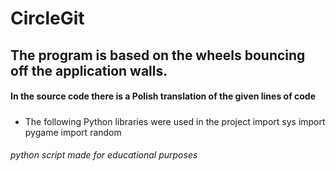 # CircleGit
## The program is based on the wheels bouncing off the application walls.
#### In the source code there is a Polish translation of the given lines of code
##### 
- The following Python libraries were used in the project
        import sys
        import pygame
        import random
###### python script made for educational purposes
